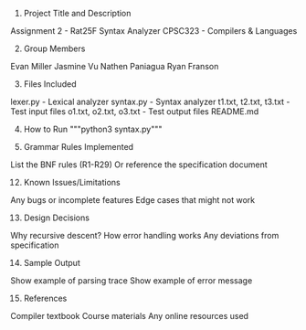 1. Project Title and Description

Assignment 2 - Rat25F Syntax Analyzer
CPSC323 - Compilers & Languages

2. Group Members

Evan Miller
Jasmine Vu
Nathen Paniagua
Ryan Franson

3. Files Included

lexer.py - Lexical analyzer
syntax.py - Syntax analyzer
t1.txt, t2.txt, t3.txt - Test input files
o1.txt, o2.txt, o3.txt - Test output files
README.md

4. How to Run
"""python3 syntax.py"""



11. Grammar Rules Implemented

List the BNF rules (R1-R29)
Or reference the specification document

12. Known Issues/Limitations

Any bugs or incomplete features
Edge cases that might not work

13. Design Decisions

Why recursive descent?
How error handling works
Any deviations from specification

14. Sample Output

Show example of parsing trace
Show example of error message

15. References

Compiler textbook
Course materials
Any online resources used
